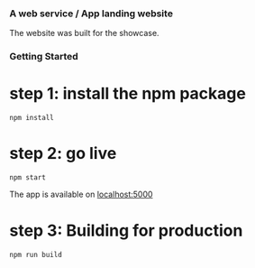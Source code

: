 ### A web service / App landing website

The website was built for the showcase.

### Getting Started

# step 1: install the npm package
`npm install`

# step 2: go live 
`npm start`

The app is available on [localhost:5000](http://localhost:5000)

# step 3: Building for production

`npm run build`
